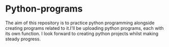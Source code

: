 # Python-programs
The aim of this repository is to practice python programming alongside creating programs related to it.I'll be uploading python programs, each with its own function. I look forward to creating python projects whilst making steady progress.

